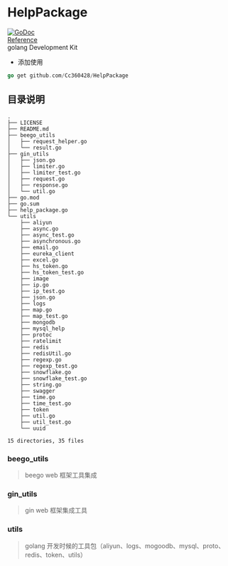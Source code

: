 # HelpPackage
[![GoDoc](https://godoc.org/github.com/go-redis/redis?status.svg)](https://pkg.go.dev/github.com/Cc360428/HelpPackage?tab=doc)      
[Reference](https://pkg.go.dev/github.com/Cc360428/HelpPackage?tab=doc)  
golang Development Kit
- 添加使用
```go
go get github.com/Cc360428/HelpPackage
```
## 目录说明
```shell
.
├── LICENSE
├── README.md
├── beego_utils
│   ├── request_helper.go
│   └── result.go
├── gin_utils
│   ├── json.go
│   ├── limiter.go
│   ├── limiter_test.go
│   ├── request.go
│   ├── response.go
│   └── util.go
├── go.mod
├── go.sum
├── help_package.go
└── utils
    ├── aliyun
    ├── async.go
    ├── async_test.go
    ├── asynchronous.go
    ├── email.go
    ├── eureka_client
    ├── excel.go
    ├── hs_token.go
    ├── hs_token_test.go
    ├── image
    ├── ip.go
    ├── ip_test.go
    ├── json.go
    ├── logs
    ├── map.go
    ├── map_test.go
    ├── mongodb
    ├── mysql_help
    ├── protoc
    ├── ratelimit
    ├── redis
    ├── redisUtil.go
    ├── regexp.go
    ├── regexp_test.go
    ├── snowflake.go
    ├── snowflake_test.go
    ├── string.go
    ├── swagger
    ├── time.go
    ├── time_test.go
    ├── token
    ├── util.go
    ├── util_test.go
    └── uuid

15 directories, 35 files
```
### beego_utils
>beego web 框架工具集成
### gin_utils
>gin web 框架集成工具
### utils
>golang 开发时候的工具包（aliyun、logs、mogoodb、mysql、proto、redis、token、utils）